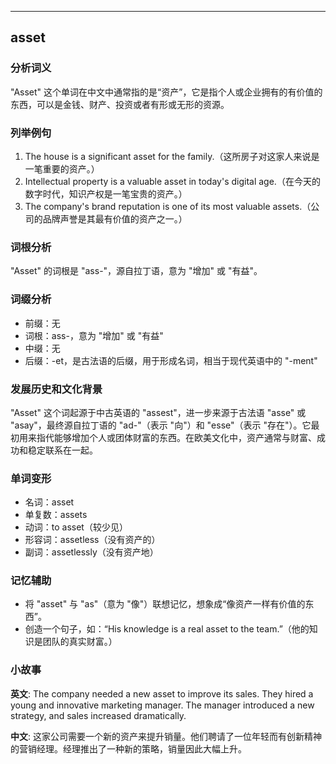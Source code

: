 
---------------
## asset
### 分析词义
"Asset" 这个单词在中文中通常指的是“资产”，它是指个人或企业拥有的有价值的东西，可以是金钱、财产、投资或者有形或无形的资源。

### 列举例句
1. The house is a significant asset for the family.（这所房子对这家人来说是一笔重要的资产。）
2. Intellectual property is a valuable asset in today's digital age.（在今天的数字时代，知识产权是一笔宝贵的资产。）
3. The company's brand reputation is one of its most valuable assets.（公司的品牌声誉是其最有价值的资产之一。）

### 词根分析
"Asset" 的词根是 "ass-"，源自拉丁语，意为 "增加" 或 "有益"。

### 词缀分析
- 前缀：无
- 词根：ass-，意为 "增加" 或 "有益"
- 中缀：无
- 后缀：-et，是古法语的后缀，用于形成名词，相当于现代英语中的 "-ment"

### 发展历史和文化背景
"Asset" 这个词起源于中古英语的 "assest"，进一步来源于古法语 "asse" 或 "asay"，最终源自拉丁语的 "ad-"（表示 "向"）和 "esse"（表示 "存在"）。它最初用来指代能够增加个人或团体财富的东西。在欧美文化中，资产通常与财富、成功和稳定联系在一起。

### 单词变形
- 名词：asset
- 单复数：assets
- 动词：to asset（较少见）
- 形容词：assetless（没有资产的）
- 副词：assetlessly（没有资产地）

### 记忆辅助
- 将 "asset" 与 "as"（意为 "像"）联想记忆，想象成“像资产一样有价值的东西”。
- 创造一个句子，如：“His knowledge is a real asset to the team.”（他的知识是团队的真实财富。）

### 小故事
**英文**:
The company needed a new asset to improve its sales. They hired a young and innovative marketing manager. The manager introduced a new strategy, and sales increased dramatically.

**中文**:
这家公司需要一个新的资产来提升销量。他们聘请了一位年轻而有创新精神的营销经理。经理推出了一种新的策略，销量因此大幅上升。

